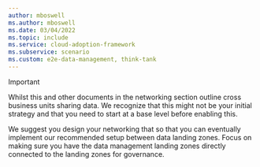 ```yaml
---
author: mboswell
ms.author: mboswell
ms.date: 03/04/2022
ms.topic: include
ms.service: cloud-adoption-framework
ms.subservice: scenario
ms.custom: e2e-data-management, think-tank
---
```


> [!IMPORTANT]
> Whilst this and other documents in the networking section outline cross business units sharing data. We recognize that this might not be your initial strategy and that you need to start at a base level before enabling this.
>
> We suggest you design your networking that so that you can eventually implement our recommended setup between data landing zones. Focus on making sure you have the data management landing zones directly connected to the landing zones for governance.
